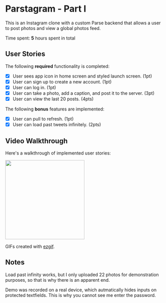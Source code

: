 # Parstagram - Part I

This is an Instagram clone with a custom Parse backend that allows a user to post photos and view a global photos feed.

Time spent: **5** hours spent in total

## User Stories

The following **required** functionality is completed:

- [x] User sees app icon in home screen and styled launch screen. (1pt)
- [x] User can sign up to create a new account. (1pt)
- [x] User can log in. (1pt)
- [x] User can take a photo, add a caption, and post it to the server. (3pt)
- [x] User can view the last 20 posts. (4pts)

The following **bonus** features are implemented:

- [x] User can pull to refresh. (1pt)
- [x] User can load past tweets infinitely. (2pts)

## Video Walkthrough

Here's a walkthrough of implemented user stories:


<img src="https://github.com/ralphjus/Parstagram/blob/main/Parstagram/Assets.xcassets/optimizedParstagram.gif" width=250><br>

GIFs created with [ezgif](https://ezgif.com/).

## Notes
Load past infinity works, but I only uploaded 22 photos for demonstration purposes, so that is why there is an apparent end.

Demo was recorded on a real device, which autmatically hides inputs on protected textfields. This is why you cannot see me enter the password.
